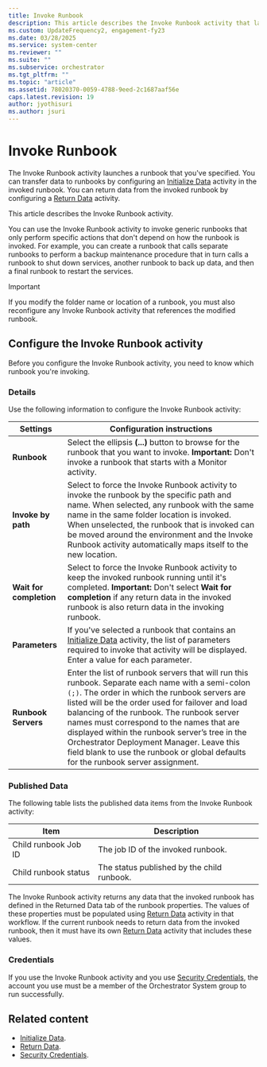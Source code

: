 ```yaml
---
title: Invoke Runbook
description: This article describes the Invoke Runbook activity that launches a runbook that you have specified.
ms.custom: UpdateFrequency2, engagement-fy23
ms.date: 03/28/2025
ms.service: system-center
ms.reviewer: ""
ms.suite: ""
ms.subservice: orchestrator
ms.tgt_pltfrm: ""
ms.topic: "article"
ms.assetid: 78020370-0059-4788-9eed-2c1687aaf56e
caps.latest.revision: 19
author: jyothisuri
ms.author: jsuri
---
```

# Invoke Runbook

The Invoke Runbook activity launches a runbook that you've specified. You can transfer data to runbooks by configuring an [Initialize Data](initialize-data.md) activity in the invoked runbook. You can return data from the invoked runbook by configuring a [Return Data](return-data.md) activity.

This article describes the Invoke Runbook activity.

 You can use the Invoke Runbook activity to invoke generic runbooks that only perform specific actions that don't depend on how the runbook is invoked. For example, you can create a runbook that calls separate runbooks to perform a backup maintenance procedure that in turn calls a runbook to shut down services, another runbook to back up data, and then a final runbook to restart the services.  

> [!IMPORTANT]
> If you modify the folder name or location of a runbook, you must also reconfigure any Invoke Runbook activity that references the modified runbook.  

## Configure the Invoke Runbook activity

 Before you configure the Invoke Runbook activity, you need to know which runbook you're invoking.  

### Details  

Use the following information to configure the Invoke Runbook activity:

|Settings|Configuration instructions|  
|--------------|--------------------------------|  
|**Runbook**|Select the ellipsis **(...)** button to browse for the runbook that you want to invoke. **Important:**  Don't invoke a runbook that starts with a Monitor activity.|  
|**Invoke by path**|Select to force the Invoke Runbook activity to invoke the runbook by the specific path and name. When selected, any runbook with the same name in the same folder location is invoked. When unselected, the runbook that is invoked can be moved around the environment and the Invoke Runbook activity automatically maps itself to the new location.|  
|**Wait for completion**|Select to force the Invoke Runbook activity to keep the invoked runbook running until it's completed. **Important:** Don't select **Wait for completion** if any return data in the invoked runbook is also return data in the invoking runbook.|  
|**Parameters**|If you've selected a runbook that contains an [Initialize Data](initialize-data.md) activity, the list of parameters required to invoke that activity will be displayed. Enter a value for each parameter.|  
|**Runbook Servers**|Enter the list of runbook servers that will run this runbook. Separate each name with a semi-colon `(;)`. The order in which the runbook servers are listed will be the order used for failover and load balancing of the runbook. The runbook server names must correspond to the names that are displayed within the runbook server’s tree in the Orchestrator Deployment Manager. Leave this field blank to use the runbook or global defaults for the runbook server assignment.|  

### Published Data

 The following table lists the published data items from the Invoke Runbook activity:  

|Item|Description|  
|----------|-----------------|  
|Child runbook Job ID|The job ID of the invoked runbook.|  
|Child runbook status|The status published by the child runbook.|  

 The Invoke Runbook activity returns any data that the invoked runbook has defined in the Returned Data tab of the runbook properties. The values of these properties must be populated using [Return Data](return-data.md) activity in that workflow. If the current runbook needs to return data from the invoked runbook, then it must have its own [Return Data](return-data.md) activity that includes these values.  

### Credentials

 If you use the Invoke Runbook activity and you use [Security Credentials](../common-activity-properties.md#security-credentials), the account you use must be a member of the Orchestrator System group to run successfully.  

## Related content

- [Initialize Data](initialize-data.md).
- [Return Data](return-data.md).
- [Security Credentials](../common-activity-properties.md#security-credentials).
